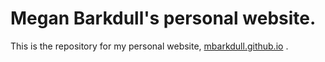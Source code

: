 # Megan Barkdull's personal website. 
This is the repository for my personal website, [mbarkdull.github.io](https://mbarkdull.github.io/) . 
